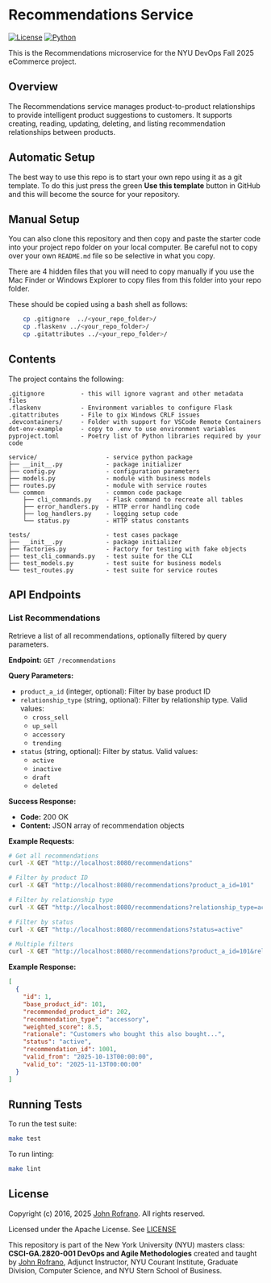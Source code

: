 # Recommendations Service

[![License](https://img.shields.io/badge/License-Apache_2.0-blue.svg)](https://opensource.org/licenses/Apache-2.0)
[![Python](https://img.shields.io/badge/Language-Python-blue.svg)](https://python.org/)

This is the Recommendations microservice for the NYU DevOps Fall 2025 eCommerce project.

## Overview

The Recommendations service manages product-to-product relationships to provide intelligent product suggestions to customers. It supports creating, reading, updating, deleting, and listing recommendation relationships between products.

## Automatic Setup

The best way to use this repo is to start your own repo using it as a git template. To do this just press the green **Use this template** button in GitHub and this will become the source for your repository.

## Manual Setup

You can also clone this repository and then copy and paste the starter code into your project repo folder on your local computer. Be careful not to copy over your own `README.md` file so be selective in what you copy.

There are 4 hidden files that you will need to copy manually if you use the Mac Finder or Windows Explorer to copy files from this folder into your repo folder.

These should be copied using a bash shell as follows:

```bash
    cp .gitignore  ../<your_repo_folder>/
    cp .flaskenv ../<your_repo_folder>/
    cp .gitattributes ../<your_repo_folder>/
```

## Contents

The project contains the following:

```text
.gitignore          - this will ignore vagrant and other metadata files
.flaskenv           - Environment variables to configure Flask
.gitattributes      - File to gix Windows CRLF issues
.devcontainers/     - Folder with support for VSCode Remote Containers
dot-env-example     - copy to .env to use environment variables
pyproject.toml      - Poetry list of Python libraries required by your code

service/                   - service python package
├── __init__.py            - package initializer
├── config.py              - configuration parameters
├── models.py              - module with business models
├── routes.py              - module with service routes
└── common                 - common code package
    ├── cli_commands.py    - Flask command to recreate all tables
    ├── error_handlers.py  - HTTP error handling code
    ├── log_handlers.py    - logging setup code
    └── status.py          - HTTP status constants

tests/                     - test cases package
├── __init__.py            - package initializer
├── factories.py           - Factory for testing with fake objects
├── test_cli_commands.py   - test suite for the CLI
├── test_models.py         - test suite for business models
└── test_routes.py         - test suite for service routes
```

## API Endpoints

### List Recommendations

Retrieve a list of all recommendations, optionally filtered by query parameters.

**Endpoint:** `GET /recommendations`

**Query Parameters:**
- `product_a_id` (integer, optional): Filter by base product ID
- `relationship_type` (string, optional): Filter by relationship type. Valid values:
  - `cross_sell`
  - `up_sell`
  - `accessory`
  - `trending`
- `status` (string, optional): Filter by status. Valid values:
  - `active`
  - `inactive`
  - `draft`
  - `deleted`

**Success Response:**
- **Code:** 200 OK
- **Content:** JSON array of recommendation objects

**Example Requests:**

```bash
# Get all recommendations
curl -X GET "http://localhost:8080/recommendations"

# Filter by product ID
curl -X GET "http://localhost:8080/recommendations?product_a_id=101"

# Filter by relationship type
curl -X GET "http://localhost:8080/recommendations?relationship_type=accessory"

# Filter by status
curl -X GET "http://localhost:8080/recommendations?status=active"

# Multiple filters
curl -X GET "http://localhost:8080/recommendations?product_a_id=101&relationship_type=accessory&status=active"
```

**Example Response:**

```json
[
  {
    "id": 1,
    "base_product_id": 101,
    "recommended_product_id": 202,
    "recommendation_type": "accessory",
    "weighted_score": 8.5,
    "rationale": "Customers who bought this also bought...",
    "status": "active",
    "recommendation_id": 1001,
    "valid_from": "2025-10-13T00:00:00",
    "valid_to": "2025-11-13T00:00:00"
  }
]
```

## Running Tests

To run the test suite:

```bash
make test
```

To run linting:

```bash
make lint
```

## License

Copyright (c) 2016, 2025 [John Rofrano](https://www.linkedin.com/in/JohnRofrano/). All rights reserved.

Licensed under the Apache License. See [LICENSE](LICENSE)

This repository is part of the New York University (NYU) masters class: **CSCI-GA.2820-001 DevOps and Agile Methodologies** created and taught by [John Rofrano](https://cs.nyu.edu/~rofrano/), Adjunct Instructor, NYU Courant Institute, Graduate Division, Computer Science, and NYU Stern School of Business.
